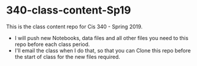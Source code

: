 # 340-class-content-Sp19

This is the class content repo for Cis 340 - Spring 2019.  

- I will push new Notebooks, data files and all other files you need to this repo before each class period.  
- I'll email the class when I do that, so that you can Clone this repo before the start of class for the new files required.  
